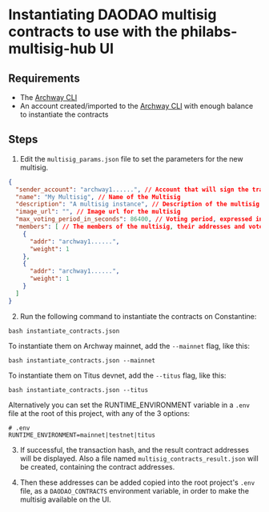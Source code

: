 # Instantiating DAODAO multisig contracts to use with the philabs-multisig-hub UI

## Requirements
- The [Archway CLI](https://github.com/archway-network/archway-cli)
- An account created/imported to the [Archway CLI](https://github.com/archway-network/archway-cli) with enough balance to instantiate the contracts

## Steps
1. Edit the `multisig_params.json` file to set the parameters for the new multisig.
  ```json
  {
    "sender_account": "archway1......", // Account that will sign the transaction, it has to be an existing account in the Archway CLI 
    "name": "My Multisig", // Name of the Multisig
    "description": "A multisig instance", // Description of the multisig
    "image_url": "", // Image url for the multisig
    "max_voting_period_in_seconds": 86400, // Voting period, expressed in seconds
    "members": [ // The members of the multisig, their addresses and vote weight.
      {
        "addr": "archway1......",
        "weight": 1
      },
      {
        "addr": "archway1......",
        "weight": 1
      }
    ]
  }
```

2. Run the following command to instantiate the contracts on Constantine:
  ```
  bash instantiate_contracts.json
  ```

  To instantiate them on Archway mainnet, add the `--mainnet` flag, like this:
  ```
  bash instantiate_contracts.json --mainnet
  ```

  To instantiate them on Titus devnet, add the `--titus` flag, like this:
  ```
  bash instantiate_contracts.json --titus
  ```

Alternatively you can set the RUNTIME_ENVIRONMENT variable in a `.env` file at the root of this project, with any of the 3 options:
  ```
  # .env
  RUNTIME_ENVIRONMENT=mainnet|testnet|titus
  ```


3. If successful, the transaction hash, and the result contract addresses will be displayed.
Also a file named `multisig_contracts_result.json` will be created, containing the contract addresses.

4. Then these addresses can be added copied into the root project's `.env` file, as a `DAODAO_CONTRACTS` environment variable, in order to make the multisig available on the UI.
